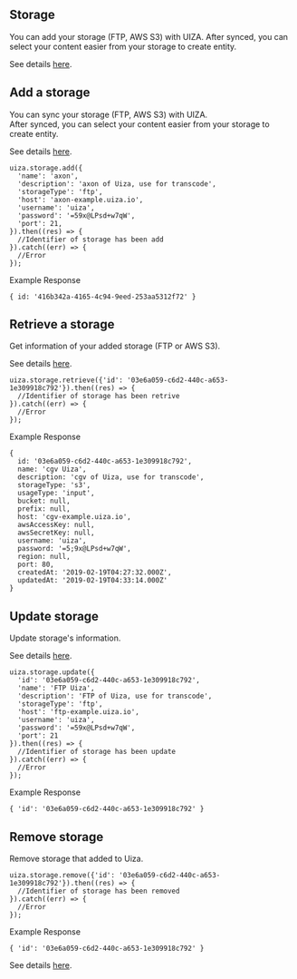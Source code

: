 ## Storage
You can add your storage (FTP, AWS S3) with UIZA.
After synced, you can select your content easier from your storage to create entity.

See details [here](https://docs.uiza.io/#storage).

## Add a storage
You can sync your storage (FTP, AWS S3) with UIZA.\
After synced, you can select your content easier from your storage to create entity.

See details [here](https://docs.uiza.io/#add-a-storage).

```node
uiza.storage.add({
  'name': 'axon',
  'description': 'axon of Uiza, use for transcode',
  'storageType': 'ftp',
  'host': 'axon-example.uiza.io',
  'username': 'uiza',
  'password': '=59x@LPsd+w7qW',
  'port': 21,
}).then((res) => {
  //Identifier of storage has been add
}).catch((err) => {
  //Error
});
```

Example Response

```node
{ id: '416b342a-4165-4c94-9eed-253aa5312f72' }
```
## Retrieve a storage
Get information of your added storage (FTP or AWS S3).

See details [here](https://docs.uiza.io/#retrieve-a-storage).

```node
uiza.storage.retrieve({'id': '03e6a059-c6d2-440c-a653-1e309918c792'}).then((res) => {
  //Identifier of storage has been retrive
}).catch((err) => {
  //Error
});
```

Example Response

```node
{ 
  id: '03e6a059-c6d2-440c-a653-1e309918c792',
  name: 'cgv Uiza',
  description: 'cgv of Uiza, use for transcode',
  storageType: 's3',
  usageType: 'input',
  bucket: null,
  prefix: null,
  host: 'cgv-example.uiza.io',
  awsAccessKey: null,
  awsSecretKey: null,
  username: 'uiza',
  password: '=5;9x@LPsd+w7qW',
  region: null,
  port: 80,
  createdAt: '2019-02-19T04:27:32.000Z',
  updatedAt: '2019-02-19T04:33:14.000Z' 
}
```
## Update storage
Update storage's information.

See details [here](https://docs.uiza.io/#update-storage).

```node
uiza.storage.update({
  'id': '03e6a059-c6d2-440c-a653-1e309918c792',
  'name': 'FTP Uiza',
  'description': 'FTP of Uiza, use for transcode',
  'storageType': 'ftp',
  'host': 'ftp-example.uiza.io',
  'username': 'uiza',
  'password': '=59x@LPsd+w7qW',
  'port': 21
}).then((res) => {
  //Identifier of storage has been update
}).catch((err) => {
  //Error
});
```

Example Response

```node
{ 'id': '03e6a059-c6d2-440c-a653-1e309918c792' }
```

## Remove storage
Remove storage that added to Uiza.

```node
uiza.storage.remove({'id': '03e6a059-c6d2-440c-a653-1e309918c792'}).then((res) => {
  //Identifier of storage has been removed
}).catch((err) => {
  //Error
});
```

Example Response

```node
{ 'id': '03e6a059-c6d2-440c-a653-1e309918c792' }
```

See details [here](https://docs.uiza.io/#remove-storage).

